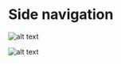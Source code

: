 
# Side navigation


![alt text](https://github.com/Indreshkashyap/android/blob/main/Audio%5CVideo%20Player/11.png)

![alt text](https://github.com/Indreshkashyap/android/blob/main/Audio%5CVideo%20Player/12.png)
